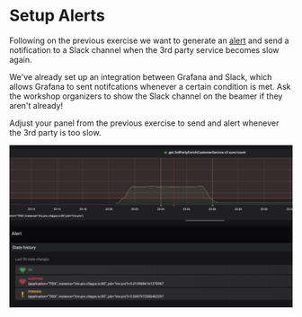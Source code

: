 # Setup Alerts

Following on the previous exercise we want to generate an [alert](https://grafana.com/docs/alerting/rules/) and send a notification to a Slack channel when the 3rd party service becomes slow again.

We've already set up an integration between Grafana and Slack, which allows Grafana to sent notifcations whenever a certain condition is met. Ask the workshop organizers to show the Slack channel on the beamer if they aren't already!

Adjust your panel from the previous exercise to send and alert whenever the 3rd party is too slow. 

![Your dashboard should look something like this](images/alerts.png ':size=700')